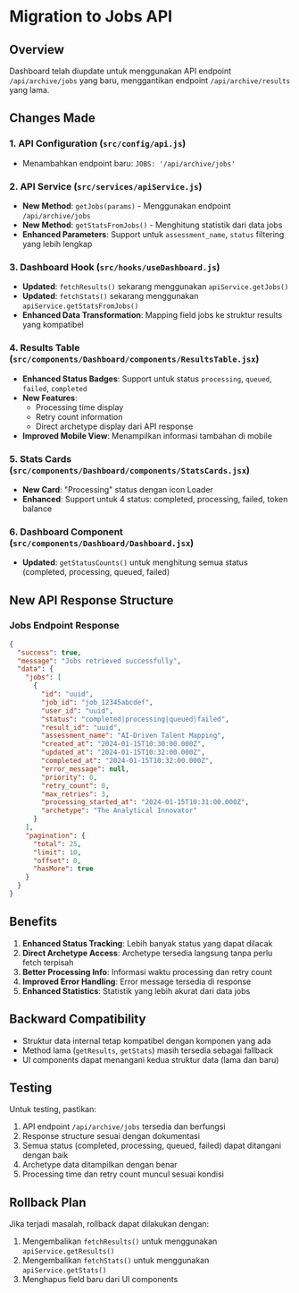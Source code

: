 # Migration to Jobs API

## Overview
Dashboard telah diupdate untuk menggunakan API endpoint `/api/archive/jobs` yang baru, menggantikan endpoint `/api/archive/results` yang lama.

## Changes Made

### 1. API Configuration (`src/config/api.js`)
- Menambahkan endpoint baru: `JOBS: '/api/archive/jobs'`

### 2. API Service (`src/services/apiService.js`)
- **New Method**: `getJobs(params)` - Menggunakan endpoint `/api/archive/jobs`
- **New Method**: `getStatsFromJobs()` - Menghitung statistik dari data jobs
- **Enhanced Parameters**: Support untuk `assessment_name`, `status` filtering yang lebih lengkap

### 3. Dashboard Hook (`src/hooks/useDashboard.js`)
- **Updated**: `fetchResults()` sekarang menggunakan `apiService.getJobs()`
- **Updated**: `fetchStats()` sekarang menggunakan `apiService.getStatsFromJobs()`
- **Enhanced Data Transformation**: Mapping field jobs ke struktur results yang kompatibel

### 4. Results Table (`src/components/Dashboard/components/ResultsTable.jsx`)
- **Enhanced Status Badges**: Support untuk status `processing`, `queued`, `failed`, `completed`
- **New Features**: 
  - Processing time display
  - Retry count information
  - Direct archetype display dari API response
- **Improved Mobile View**: Menampilkan informasi tambahan di mobile

### 5. Stats Cards (`src/components/Dashboard/components/StatsCards.jsx`)
- **New Card**: "Processing" status dengan icon Loader
- **Enhanced**: Support untuk 4 status: completed, processing, failed, token balance

### 6. Dashboard Component (`src/components/Dashboard/Dashboard.jsx`)
- **Updated**: `getStatusCounts()` untuk menghitung semua status (completed, processing, queued, failed)

## New API Response Structure

### Jobs Endpoint Response
```json
{
  "success": true,
  "message": "Jobs retrieved successfully",
  "data": {
    "jobs": [
      {
        "id": "uuid",
        "job_id": "job_12345abcdef",
        "user_id": "uuid",
        "status": "completed|processing|queued|failed",
        "result_id": "uuid",
        "assessment_name": "AI-Driven Talent Mapping",
        "created_at": "2024-01-15T10:30:00.000Z",
        "updated_at": "2024-01-15T10:32:00.000Z",
        "completed_at": "2024-01-15T10:32:00.000Z",
        "error_message": null,
        "priority": 0,
        "retry_count": 0,
        "max_retries": 3,
        "processing_started_at": "2024-01-15T10:31:00.000Z",
        "archetype": "The Analytical Innovator"
      }
    ],
    "pagination": {
      "total": 25,
      "limit": 10,
      "offset": 0,
      "hasMore": true
    }
  }
}
```

## Benefits

1. **Enhanced Status Tracking**: Lebih banyak status yang dapat dilacak
2. **Direct Archetype Access**: Archetype tersedia langsung tanpa perlu fetch terpisah
3. **Better Processing Info**: Informasi waktu processing dan retry count
4. **Improved Error Handling**: Error message tersedia di response
5. **Enhanced Statistics**: Statistik yang lebih akurat dari data jobs

## Backward Compatibility

- Struktur data internal tetap kompatibel dengan komponen yang ada
- Method lama (`getResults`, `getStats`) masih tersedia sebagai fallback
- UI components dapat menangani kedua struktur data (lama dan baru)

## Testing

Untuk testing, pastikan:
1. API endpoint `/api/archive/jobs` tersedia dan berfungsi
2. Response structure sesuai dengan dokumentasi
3. Semua status (completed, processing, queued, failed) dapat ditangani dengan baik
4. Archetype data ditampilkan dengan benar
5. Processing time dan retry count muncul sesuai kondisi

## Rollback Plan

Jika terjadi masalah, rollback dapat dilakukan dengan:
1. Mengembalikan `fetchResults()` untuk menggunakan `apiService.getResults()`
2. Mengembalikan `fetchStats()` untuk menggunakan `apiService.getStats()`
3. Menghapus field baru dari UI components
